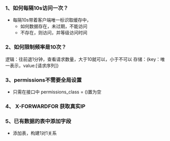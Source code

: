 ### 1、如何每隔10s访问一次？
- 每隔10s带着客户端唯一标识取缓存中，
  - 如何数据存在，未过期，不能访问
  - 不存在，则访问，并等级访问时间
### 2、如何限制频率是10次？
逻辑：往前退1分钟，查看请求数量，大于10就可以，小于不可以
存储：{key：唯一表示，value:[请求序列]}

### 3、permissions不需要全局设置
- 只需在接口中 permissions_class = ()置为空

### 4、 X-FORWARDFOR 获取真实IP

### 5、已有数据的表中添加字段
- 添加表，构建1对1关系

